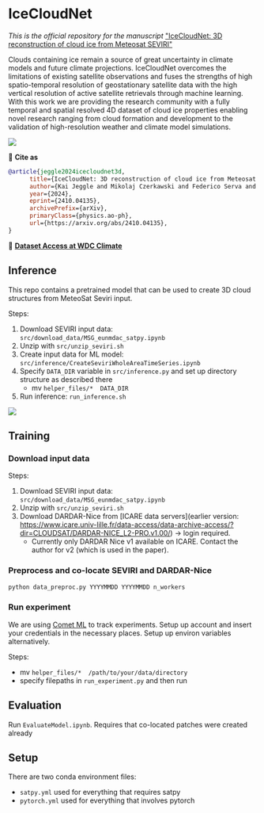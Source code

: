 # IceCloudNet
*This is the official repository for the manuscript* ["IceCloudNet: 3D reconstruction of cloud ice from Meteosat SEVIRI"](https://arxiv.org/abs/2410.04135)

Clouds containing ice remain a source of great uncertainty in climate models and future climate projections. IceCloudNet overcomes the limitations of existing satellite observations and fuses the strengths of high spatio-temporal resolution of geostationary satellite data with the high vertical resolution of active satellite retrievals through machine learning. With this work we are providing the research community with a fully temporal and spatial resolved 4D dataset of cloud ice properties enabling novel research ranging from cloud formation and development to the validation of high-resolution weather and climate model simulations.

![](img/icecloudnet_concept.png)

📜 **Cite as**
```bibtex
@article{jeggle2024icecloudnet3d,
      title={IceCloudNet: 3D reconstruction of cloud ice from Meteosat SEVIRI}, 
      author={Kai Jeggle and Mikolaj Czerkawski and Federico Serva and Bertrand Le Saux and David Neubauer and Ulrike Lohmann},
      year={2024},
      eprint={2410.04135},
      archivePrefix={arXiv},
      primaryClass={physics.ao-ph},
      url={https://arxiv.org/abs/2410.04135}, 
}
```

💾 [**Dataset Access at WDC Climate**](https://www.wdc-climate.de/ui/entry?acronym=IceCloudNet_3Drecon_2010)

## Inference 

This repo contains a pretrained model that can be used to create 3D cloud structures from MeteoSat Seviri input.

Steps:
1. Download SEVIRI input data: `src/download_data/MSG_eunmdac_satpy.ipynb`
2. Unzip with `src/unzip_seviri.sh`
3. Create input data for ML model: `src/inference/CreateSeviriWholeAreaTimeSeries.ipynb`
4. Specify `DATA_DIR` variable in `src/inference.py` and set up directory structure as described there
    * mv `helper_files/*  DATA_DIR`
5. Run inference: `run_inference.sh`

![](img/ice_cloud_net_rendering.gif)

## Training

### Download input data

Steps:
1. Download SEVIRI input data: `src/download_data/MSG_eunmdac_satpy.ipynb`
2. Unzip with `src/unzip_seviri.sh`
3. Download DARDAR-Nice from [ICARE data servers](earlier version: https://www.icare.univ-lille.fr/data-access/data-archive-access/?dir=CLOUDSAT/DARDAR-NICE_L2-PRO.v1.00/) → login required. 
    * Currently only DARDAR Nice v1 available on ICARE. Contact the author for v2 (which is used in the paper).

### Preprocess and co-locate SEVIRI and DARDAR-Nice

```bash
python data_preproc.py YYYYMMDD YYYYMMDD n_workers
```

### Run experiment

We are using [Comet ML](https://www.comet.com/) to track experiments. Setup up account and insert your credentials in the necessary places. Setup up environ variables alternatively.

Steps: 
* mv `helper_files/*  /path/to/your/data/directory`
* specify filepaths in `run_experiment.py` and then run 

## Evaluation

Run `EvaluateModel.ipynb`. Requires that co-located patches were created already

## Setup

There are two conda environment files:
* `satpy.yml` used for everything that requires satpy
* `pytorch.yml` used for everything that involves pytorch

